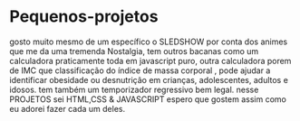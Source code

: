 # Pequenos-projetos
gosto muito mesmo de um específico o SLEDSHOW por conta dos animes que me da uma tremenda Nostalgia, tem outros bacanas como um calculadora praticamente toda em javascript puro, outra calculadora porem de IMC  que classificação do índice de massa corporal , pode ajudar a identificar obesidade ou desnutrição em crianças, adolescentes, adultos e idosos. tem também um temporizador regressivo bem legal. nesse PROJETOS sei HTML,CSS & JAVASCRIPT espero que gostem assim como eu adorei fazer cada um deles.
